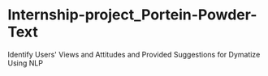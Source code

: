 # Internship-project_Portein-Powder-Text
Identify Users' Views and Attitudes and Provided Suggestions for Dymatize Using NLP
